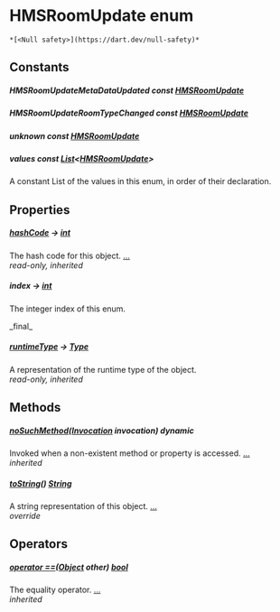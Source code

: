 


# HMSRoomUpdate enum




    *[<Null safety>](https://dart.dev/null-safety)*










## Constants

##### HMSRoomUpdateMetaDataUpdated const [HMSRoomUpdate](../hmssdk_flutter/HMSRoomUpdate-class.md)



   




##### HMSRoomUpdateRoomTypeChanged const [HMSRoomUpdate](../hmssdk_flutter/HMSRoomUpdate-class.md)



   




##### unknown const [HMSRoomUpdate](../hmssdk_flutter/HMSRoomUpdate-class.md)



   




##### values const [List](https://api.flutter.dev/flutter/dart-core/List-class.html)&lt;[HMSRoomUpdate](../hmssdk_flutter/HMSRoomUpdate-class.md)>



<p>A constant List of the values in this enum, in order of their declaration.</p>   






## Properties

##### [hashCode](https://api.flutter.dev/flutter/dart-core/Object/hashCode.html) &#8594; [int](https://api.flutter.dev/flutter/dart-core/int-class.html)



The hash code for this object. [...](https://api.flutter.dev/flutter/dart-core/Object/hashCode.html)  
_read-only, inherited_



##### index &#8594; [int](https://api.flutter.dev/flutter/dart-core/int-class.html)



<p>The integer index of this enum.</p>   
_final_



##### [runtimeType](https://api.flutter.dev/flutter/dart-core/Object/runtimeType.html) &#8594; [Type](https://api.flutter.dev/flutter/dart-core/Type-class.html)



A representation of the runtime type of the object.   
_read-only, inherited_




## Methods

##### [noSuchMethod](https://api.flutter.dev/flutter/dart-core/Object/noSuchMethod.html)([Invocation](https://api.flutter.dev/flutter/dart-core/Invocation-class.html) invocation) dynamic



Invoked when a non-existent method or property is accessed. [...](https://api.flutter.dev/flutter/dart-core/Object/noSuchMethod.html)  
_inherited_



##### [toString](../hmssdk_flutter/HMSRoomUpdate/toString.md)() [String](https://api.flutter.dev/flutter/dart-core/String-class.html)



A string representation of this object. [...](../hmssdk_flutter/HMSRoomUpdate/toString.md)  
_override_




## Operators

##### [operator ==](https://api.flutter.dev/flutter/dart-core/Object/operator_equals.html)([Object](https://api.flutter.dev/flutter/dart-core/Object-class.html) other) [bool](https://api.flutter.dev/flutter/dart-core/bool-class.html)



The equality operator. [...](https://api.flutter.dev/flutter/dart-core/Object/operator_equals.html)  
_inherited_










